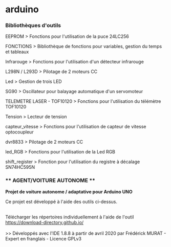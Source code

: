 <H1>arduino</H1>

<h3>Bibliothèques d'outils</h3>

<p>EEPROM > Fonctions pour l'utilisation de la puce 24LC256
  
FONCTIONS > Bibliothèque de fonctions pour variables, gestion du temps et tableaux

Infrarouge > Fonctions pour l'utilisation d'un détecteur infrarouge

L298N / L293D > Pilotage de 2 moteurs CC

Led > Gestion de trois LED

SG90 > Oscillateur pour balayage automatique d'un servomoteur</p>

TELEMETRE LASER - TOF10120 > Fonctions pour l'utilisation du télémètre TOF10120

Tension > Lecteur de tension 

capteur_vitesse > Fonctions pour l'utilisation de capteur de vitesse optocoupleur

dvr8833 > Pilotage de 2 moteurs CC 

led_RGB > Fonctions pour l'utilisation de la Led RGB

shift_register > Fonction pour l'utilisation du registre à décalage SN74HC595N

<H3>** AGENT/VOITURE AUTONOME **</H3>

<p><b>Projet de voiture autonome / adaptative pour Arduino UNO</b></p>

<p>Ce projet est développé à l'aide des outils ci-dessus.</p>

<br>
Télécharger les répertoires individuellement à l'aide de l'outil <a href="https://download-directory.github.io/">https://download-directory.github.io/</a>
<br>
<br>
>> Développés avec l'IDE 1.8.8 à partir de avril 2020 par Frédérick MURAT - Expert en franglais - Licence GPLv3
